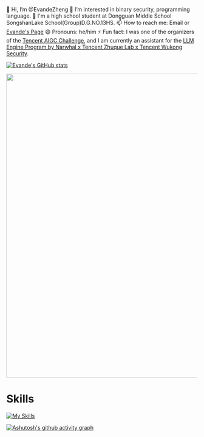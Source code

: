 👋 Hi, I’m @EvandeZheng
👀 I’m interested in binary security, programming language.
🏫 I'm a high school student at Dongguan Middle School SongshanLake School(Group)D.G.NO.13HS.
📫 How to reach me: Email or [Evande's Page](https://EvandeZheng.github.io)
😄 Pronouns: he/him
⚡ Fun fact: I was one of the organizers of the [Tencent AIGC Challenge](https://bbs.kanxue.com/thread-286577.htm), and I am currently an assistant for the [LLM Engine Program by Narwhal x Tencent Zhuque Lab x Tencent Wukong Security](https://securenexuslab.github.io/2025/07/16/LLM-engine-plan/).

[![Evande's GitHub stats](https://github-readme-stats.vercel.app/api?username=EvandeZheng)](https://github.com/anuraghazra/github-readme-stats)

<img height="800px" src="https://github-readme-stats.vercel.app/api/top-langs/?username=EvandeZheng&layout=compact&theme=light&hide=javascript,html,css,ejs" />


# Skills
[![My Skills](https://skillicons.dev/icons?i=python,flask,django,java,spring,go,linux,docker,bash,php,html,js,cpp,c,git,md,mysql,redis,arduino,vscode,visualstudio,idea,pycharm,obsidian,github,ps,gmail,wasm)](https://skillicons.dev)



[![Ashutosh's github activity graph](https://github-readme-activity-graph.vercel.app/graph?username=EvandeZheng&theme=react)](https://github.com/ashutosh00710/github-readme-activity-graph)
